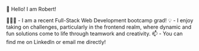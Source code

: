 👋 Hello! I am Robert!

👨🏻‍💻 - I am a recent Full-Stack Web Development bootcamp grad! 
💡 - I enjoy taking on challenges, particularly in the frontend realm, where dynamic and fun solutions come to life through teamwork and creativity.
📫 - You can find me on LinkedIn or email me directly!

<!---
robdlc3/robdlc3 is a ✨ special ✨ repository because its `README.md` (this file) appears on your GitHub profile.
You can click the Preview link to take a look at your changes.
--->
